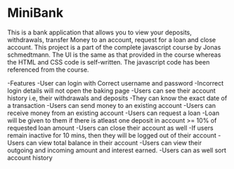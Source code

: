 # MiniBank
This is a bank application that allows you to view your deposits, withdrawals, transfer Money to an account, request for a loan and close account. This project is a part of the complete javascript course by Jonas schmedtmann. The UI is the same as that provided in the course whereas the HTML and CSS code is self-written. The javascript code has been referenced from the course.

-Features
-User can login with Correct username and password
-Incorrect login details will not open the baking page
-Users can see their account history i.e, their withdrawals and deposits
-They can know the exact date of a transaction
-Users can send money to an existing account 
-Users can receive money from an existing account
-Users can request a loan
-Loan will be given to them if there is atleast one deposit in account >= 10% of requested loan amount
-Users can close their account as well
-If users remain inactive for 10 mins, then they will be logged out of their account
-Users can view total balance in their account
-Users can view their outgoing and incoming amount and interest earned.
-Users can as well sort account history

